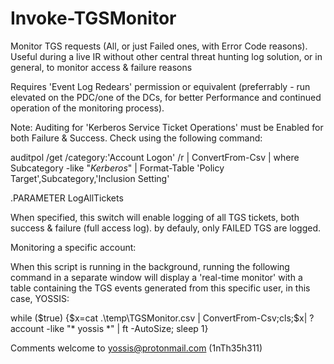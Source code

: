 # Invoke-TGSMonitor
Monitor TGS requests (All, or just Failed ones, with Error Code reasons). Useful during a live IR without other central threat hunting log solution, or in general, to monitor access &amp; failure reasons

Requires 'Event Log Redears' permission or equivalent (preferrably - run elevated on the PDC/one of the DCs, for better Performance and continued operation of the monitoring process).

Note: Auditing for 'Kerberos Service Ticket Operations' must be Enabled for both Failure & Success. Check using the following command: 

auditpol /get /category:'Account Logon' /r | ConvertFrom-Csv | where Subcategory -like "*Kerberos*" | Format-Table 'Policy Target',Subcategory,'Inclusion Setting'

.PARAMETER LogAllTickets

When specified, this switch will enable logging of all TGS tickets, both success & failure (full access log). by defauly, only FAILED TGS are logged.


Monitoring a specific account:

When this script is running in the background, running the following command in a separate window will display a 'real-time monitor' with a table containing the TGS events generated from this specific user, in this case, YOSSIS:

while ($true) {$x=cat .\temp\TGSMonitor.csv | ConvertFrom-Csv;cls;$x| ? account -like "* yossis *" | ft -AutoSize; sleep 1}

Comments welcome to yossis@protonmail.com (1nTh35h311)
